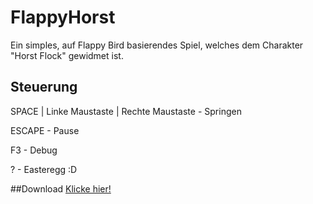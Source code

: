 # FlappyHorst
Ein simples, auf Flappy Bird basierendes Spiel, welches dem Charakter "Horst Flock" gewidmet ist.

## Steuerung
SPACE | Linke Maustaste | Rechte Maustaste - Springen

ESCAPE - Pause

F3 - Debug

? - Easteregg :D

##Download
[Klicke hier!](https://github.com/RealCerus/FlappyHorst/releases/download/1.0-SNAPSHOT/FlappyHorst.Installer.exe)
